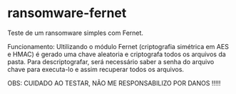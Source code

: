 # ransomware-fernet

Teste de um ransomware simples com Fernet.

Funcionamento: 
      Ultilizando o módulo Fernet (criptografia simétrica em AES e HMAC) é gerado uma chave aleatoria e criptografa 
todos os arquivos da pasta. Para descriptografar, será necessário saber a senha do arquivo chave para executa-lo e 
assim recuperar todos os arquivos.

OBS: CUIDADO AO TESTAR, NÃO ME RESPONSABILIZO POR DANOS !!!!!


